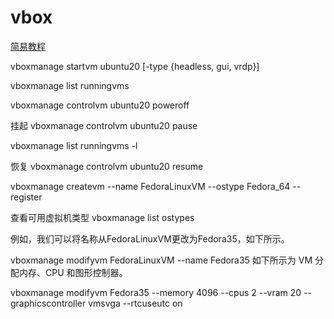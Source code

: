 # vbox

[简易教程](https://cn.linux-console.net/?p=20740)

vboxmanage startvm ubuntu20 [-type {headless, gui, vrdp}]

vboxmanage list runningvms

vboxmanage controlvm ubuntu20 poweroff

挂起 vboxmanage controlvm ubuntu20 pause

vboxmanage list runningvms -l

恢复 vboxmanage controlvm ubuntu20 resume

vboxmanage createvm --name FedoraLinuxVM --ostype Fedora_64 --register

查看可用虚拟机类型 vboxmanage list ostypes


例如，我们可以将名称从FedoraLinuxVM更改为Fedora35，如下所示。

vboxmanage modifyvm FedoraLinuxVM --name Fedora35
如下所示为 VM 分配内存、CPU 和图形控制器。

vboxmanage modifyvm Fedora35 --memory 4096 --cpus 2 --vram 20 --graphicscontroller vmsvga --rtcuseutc on